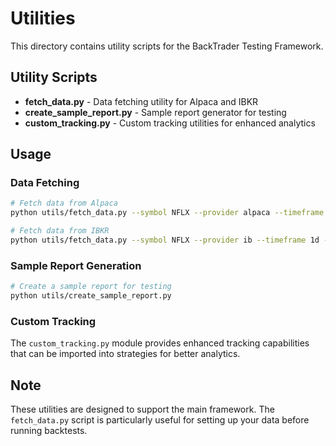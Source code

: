 # Utilities

This directory contains utility scripts for the BackTrader Testing Framework.

## Utility Scripts

- **fetch_data.py** - Data fetching utility for Alpaca and IBKR
- **create_sample_report.py** - Sample report generator for testing
- **custom_tracking.py** - Custom tracking utilities for enhanced analytics

## Usage

### Data Fetching
```bash
# Fetch data from Alpaca
python utils/fetch_data.py --symbol NFLX --provider alpaca --timeframe 1h --bars 10000

# Fetch data from IBKR
python utils/fetch_data.py --symbol NFLX --provider ib --timeframe 1d --bars 3000
```

### Sample Report Generation
```bash
# Create a sample report for testing
python utils/create_sample_report.py
```

### Custom Tracking
The `custom_tracking.py` module provides enhanced tracking capabilities that can be imported into strategies for better analytics.

## Note

These utilities are designed to support the main framework. The `fetch_data.py` script is particularly useful for setting up your data before running backtests.
